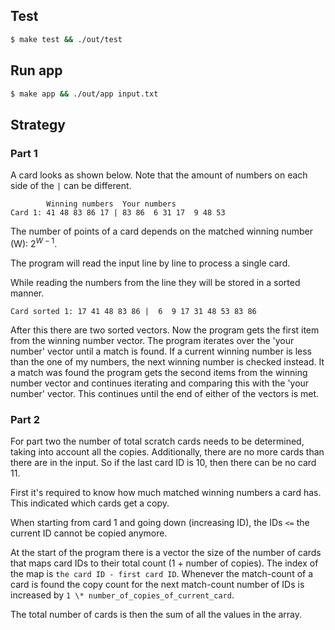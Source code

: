## Test

```bash
$ make test && ./out/test
```

## Run app

```bash
$ make app && ./out/app input.txt
```

## Strategy

### Part 1

A card looks as shown below. Note that the amount of numbers on each side of the `|` can be different.

```
        Winning numbers  Your numbers
Card 1: 41 48 83 86 17 | 83 86  6 31 17  9 48 53
```

The number of points of a card depends on the matched winning number (W): $2^{W - 1}$.

The program will read the input line by line to process a single card.

While reading the numbers from the line they will be stored in a sorted manner.

```
Card sorted 1: 17 41 48 83 86 |  6  9 17 31 48 53 83 86
```

After this there are two sorted vectors. Now the program gets the first item from the winning number vector. The program iterates over the 'your number' vector until a match is found. If a current winning number is less than the one of my numbers, the next winning number is checked instead. It a match was found the program gets the second items from the winning number vector and continues iterating and comparing this with the 'your number' vector. This continues until the end of either of the vectors is met.

### Part 2

For part two the number of total scratch cards needs to be determined, taking into account all the copies. Additionally, there are no more cards than there are in the input. So if the last card ID is 10, then there can be no card 11.

First it's required to know how much matched winning numbers a card has. This indicated which cards get a copy.

When starting from card 1 and going down (increasing ID), the IDs `<=` the current ID cannot be copied anymore.

At the start of the program there is a vector the size of the number of cards that maps card IDs to their total count (1 + number of copies). The index of the map is `the card ID - first card ID`. Whenever the match-count of a card is found the copy count for the next match-count number of IDs is increased by `1 \* number_of_copies_of_current_card`.

The total number of cards is then the sum of all the values in the array.
